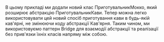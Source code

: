 В цьому прикладі ми додали новий клас ПриготувальникМокко, який розширює абстракцію ПриготувальникКави.
Тепер можна легко використовувати цей новий спосіб приготування кави в будь-якій кав'ярні, не змінюючи коду абстракції Кав'ярня.
Таким чином, ми використовуємо паттерн Bridge для взаємодії абстракції та реалізації без прив'язки їхніх класів напряму між собою.
